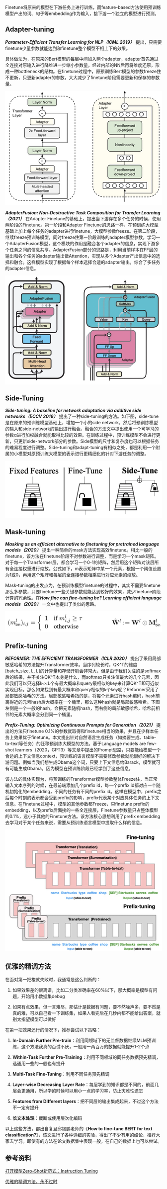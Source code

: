 Finetune将原来的模型在下游任务上进行训练，而feature-based方法使用预训练模型产出的词、句子等embedding作为输入，接下游一个独立的模型进行预测。

## Adapter-tuning

***Parameter-Efficient Transfer Learning for NLP（ICML 2019）*** 提出，只需要finetune少量参数就能达到和finetune整个模型不相上下的效果。

具体做法为，在原来的Bert模型的每层中间加入两个adapter，adapter首先通过全连接对原输入进行降维进一步缩小参数量，经过内部的NN后再将维度还原，形成一种bottleneck的结构。在finetune过程中，原预训练Bert模型的参数freeze住不更新，只更新adapter的参数，大大减少了finetune阶段需要更新和保存的参数量。

![image-20220516220739862](img/image-20220516220739862.png)

***AdapterFusion: Non-Destructive Task Composition for Transfer Learning（2021）*** 在Adapter Finetune的基础上，提出当下游存在多个任务的时候，使用两阶段的Finetune。第一阶段和Adapter Finetune的思路一样，在预训练大模型基础上加上每个任务的adapter进行finetune，大模型参数freeze。在第二阶段，继续freeze预训练模型，同时freeze住第一阶段训练的adapter模型参数，学习一个AdapterFusion模型，这个模块的作用是融合各个adapter的信息，实现下游多个任务之间的信息共享。AdapterFusion部分的思路是，利用当前样本在FF层的输出和各个任务的adapter输出做Attention，实现从多个Adapter产出信息中的选择和融合。这样模型实现了根据每个样本选择合适的adapter输出，综合了多任务的adapter信息。 

![image-20220516221229489](img/image-20220516221229489.png)

## Side-Tuning

***Side-tuning: A baseline for network adaptation via additive side networks（ECCV 2019）*** 提出了一种side-tuning的方法。如下图，side-tune是在原来的预训练模型基础上，增加一个小的side network，然后将预训练模型的输入和side-network的输出进行融合。融合的方法文中提出使用一个可学习的参数α进行加权融合就能取得比较的效果。在训练过程中，预训练模型不会进行更新，只更新side-network部分的参数。Side模型的尺寸和复杂度也可以根据任务的难易程度进行调整。Side-tuning和adapt-tuning有相似之处，都是利用一个附属的小模型对原预训练大模型的表示进行更精细化的针对下游任务的调整。

![image-20220516221318353](img/image-20220516221318353.png)

## Mask-tuning

***Masking as an efficient alternative to finetuning for pretrained language models（2020）*** 提出一种简单的mask方法实现高效finetune。相比一般的finetune，该方法在finetune阶段不对参数进行调整，而是学习一个mask矩阵。对于每一个Transformer层，都会学习一个0-1的矩阵，然后用这个矩阵对该层所有全连接权重进行缩放。公式如下，m表示矩阵中某一个元素，根据一个阈值设置为1或0，再用这个矩阵和每层的全连接参数相乘进行对应元素的缩放。

Mask-tuning的出发点为，在预训练模型finetune的过程中，其实不需要finetune那么多参数，只要finetune一些关键参数就能达到较好的效果，减少finetune阶段计算的冗余性。在***How fine can fine-tuning be? Learning efficient language models（2020）*** 一文中也提出了类似的思路。

![image-20220516221426491](img/image-20220516221426491.png)

## Prefix-tuning

***REFORMER: THE EFFICIENT TRANSFORMER（ICLR 2020）*** 提出了采用局部敏感哈希的方法提升Transformer效率。当序列较长时，QK^T的维度[batch_size, L, L]的计算量和存储开销会非常大，但是由于我们关注的是softmax后的结果，并不关注QK^T本身是什么，而softmax只关注值最大的几个元素，因此我们可以只选择k<<L个有最大概率和query最相似的key来计算QK^T即可近似实现目标。那么如果找到有最大概率和query相似的k个key呢？Reformer采用了局部敏感哈希的方法。局部敏感哈希指的是，将每个元素进行hash编码，hash前离得近的元素hash后大概率在一个桶里，那么这种hash就是局部敏感哈希。下图左侧是一个一般的hash，会把元素随机hash，而右侧的局部敏感哈希，哈希前相邻的元素大概率会分到同一个桶里。

***Prefix-Tuning: Optimizing Continuous Prompts for Generation（2021）*** 提出的方法只finetune 0.1%的参数就取得和finetune相当的效果，并且在少样本任务上效果优于finetune。本文提出针对自然语言生成任务（如摘要生成、table-to-text等任务）的迁移预训练大模型的方法。基于Language models are few-shot learners（2020，GPT3）等文章中提出的Prompt思路，只要能给模型一个合适的上下文信息context，预训练的语言模型不需要修改参数就能很好的解决下游问题。例如当我们想生成Obama这个词，只要上下文信息给Barack，模型就可有可能生成Obama，因为模型在预训练阶段已经学到了这些信息。

该方法的具体实现为，将预训练的Transformer模型参数整体Freeze住，当正常输入文本序列的时候，在最前端添加几个prefix id，每一个prefix id都对应一个随机初始化的embedding，不同的任务有不同的prefix id。这样在模型中，prefix之后每个时刻的表示都会受到prefix的影响，prefix代表某个对应具体任务的上下文信息。在Finetune过程中，模型的其他参数都Freeze，只finetune prefix的embedding，以及prefix后面接的一些全连接层，Finetune参数量只占整体模型的0.1%，远小于其他的Finetune方法。该方法核心思想利用了prefix embedding去学习对于某个任务来说，需要从预训练语言模型中提取什么样的信息。

![image-20220516221635621](img/image-20220516221635621.png)


## 优雅的精调方法
在面对第一把梭就失败时，我通常是这么判断的：

1.  如果效果差的很离谱，比如二分类准确率在60%以下，那大概率是模型有问题，开始用小数据集debug
    
2.  如果有点效果，但一言难尽，那估计是数据有问题，要不然噪声多，要不然是真的难，可以自己看一下训练集，如果人看完后在几秒内都不能给出答案，就别太指望模型可以做好
    

在第一把效果还行的情况下，推荐尝试以下策略：

1.  **In-Domain Further Pre-train**：利用同领域下的无监督数据继续MLM预训练，这个方法我真的百试不厌，一般用一两百万的数据就能提升1-2个点
    
2.  **Within-Task Further Pre-Training**：利用不同领域的同任务数据预先精调，选通用一些的一般也有提升
    
3.  **Multi-Task Fine-Tuning**：利用不同任务预先精调
    
4.  **Layer-wise Decreasing Layer Rate**：每层学到的知识都是不同的，前面几层会更通用，所以学的时候可以用小一点的学习率，防止灾难性遗忘
    
5.  **Features from Different layers**：把不同层的输出集成起来，不过这个方法不一定有提升
    
6.  **长文本处理**：截断或使用层次化编码
    

以上这些方法，都出自复旦邱锡鹏老师的《**How to fine-tune BERT for text classification?**》，该文进行了各种详细的实验，得出了不少有用的结论，推荐大家去学习。即使有的方法在论文数据集中表现一般，在自己的数据上也可以尝试。

## 参考资料

[打开模型Zero-Shot新范式：Instruction Tuning](https://mp.weixin.qq.com/s/1qsaT0AVlNjhQJR8z8PAGA)

[优雅的精调方法，永不过时](https://mp.weixin.qq.com/s/BNiZh-ucQ4LcolshYBmXZg)


